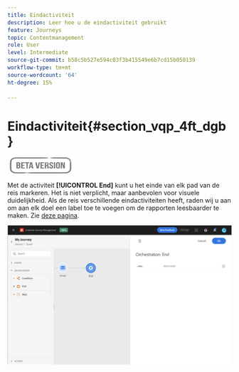 ```yaml
---
title: Eindactiviteit
description: Leer hoe u de eindactiviteit gebruikt
feature: Journeys
topic: Contentmanagement
role: User
level: Intermediate
source-git-commit: b58c5b527e594c03f3b415549e6b7cd15b050139
workflow-type: tm+mt
source-wordcount: '64'
ht-degree: 15%

---
```


# Eindactiviteit{#section_vqp_4ft_dgb}

![](../assets/do-not-localize/badge.png)

Met de activiteit **[!UICONTROL End]** kunt u het einde van elk pad van de reis markeren. Het is niet verplicht, maar aanbevolen voor visuele duidelijkheid. Als de reis verschillende eindactiviteiten heeft, raden wij u aan om aan elk doel een label toe te voegen om de rapporten leesbaarder te maken. Zie [deze pagina](../reports/live-report.md).

![](../assets/journey54.png)
